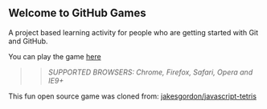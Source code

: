 ## Welcome to GitHub Games

A project based learning activity for people who are getting started with Git and GitHub.

You can play the game [here](https://ISucena.github.io/github-games/)

>> _*SUPPORTED BROWSERS*: Chrome, Firefox, Safari, Opera and IE9+_

This fun open source game was cloned from: [jakesgordon/javascript-tetris](https://github.com/jakesgordon/javascript-tetris)
